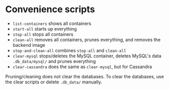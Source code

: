 # Convenience scripts

- <code>list-containers</code> shows all containers
- <code>start-all</code> starts up everything
- <code>stop-all</code> stops all containers
- <code>clean-all</code> removes all containers, prunes everything, and removes the backend image
- <code>stop-and-clean-all</code> combines <code>stop-all</code> and <code>clean-all</code>
- <code>clear-mysql</code> stops/deletes the MySQL container, deletes MySQL's data <code>.db_data/mysql/</code> and prunes everything
- <code>clear-cassandra</code> does the same as <code>clear-mysql</code>, but for Cassandra

Pruning/cleaning does not clear the databases. To clear the databases, use the clear scripts or delete <code>.db_data/</code> manually.
